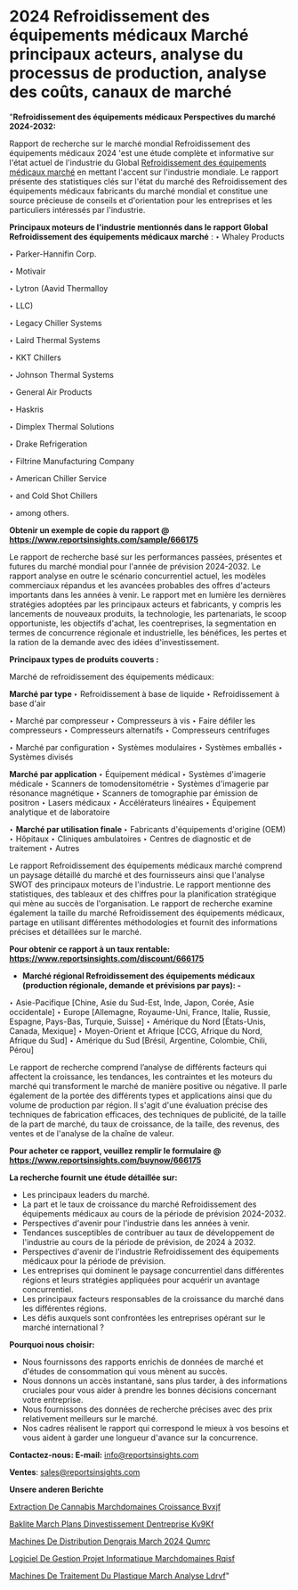 # 2024 Refroidissement des équipements médicaux Marché principaux acteurs, analyse du processus de production, analyse des coûts, canaux de marché

"<strong>Refroidissement des équipements médicaux Perspectives du marché 2024-2032:</strong>

Rapport de recherche sur le marché mondial Refroidissement des équipements médicaux 2024 'est une étude complète et informative sur l'état actuel de l'industrie du Global <a href=https://www.reportsinsights.com/sample/666175>Refroidissement des équipements médicaux marché</a> en mettant l'accent sur l'industrie mondiale. Le rapport présente des statistiques clés sur l'état du marché des Refroidissement des équipements médicaux fabricants du marché mondial et constitue une source précieuse de conseils et d'orientation pour les entreprises et les particuliers intéressés par l'industrie.

<strong>Principaux moteurs de l'industrie mentionnés dans le rapport Global Refroidissement des équipements médicaux marché</strong> :
‣ Whaley Products

‣ Parker-Hannifin Corp.

‣ Motivair

‣ Lytron (Aavid Thermalloy

‣ LLC)

‣ Legacy Chiller Systems

‣ Laird Thermal Systems

‣ KKT Chillers

‣ Johnson Thermal Systems

‣ General Air Products

‣ Haskris

‣ Dimplex Thermal Solutions

‣ Drake Refrigeration

‣ Filtrine Manufacturing Company

‣ American Chiller Service

‣ and Cold Shot Chillers

‣ among others.

<strong>Obtenir un exemple de copie du rapport @ <a href=https://www.reportsinsights.com/sample/666175>https://www.reportsinsights.com/sample/666175</a></strong>

Le rapport de recherche basé sur les performances passées, présentes et futures du marché mondial pour l'année de prévision 2024-2032. Le rapport analyse en outre le scénario concurrentiel actuel, les modèles commerciaux répandus et les avancées probables des offres d'acteurs importants dans les années à venir. Le rapport met en lumière les dernières stratégies adoptées par les principaux acteurs et fabricants, y compris les lancements de nouveaux produits, la technologie, les partenariats, le scoop opportuniste, les objectifs d'achat, les coentreprises, la segmentation en termes de concurrence régionale et industrielle, les bénéfices, les pertes et la ration de la demande avec des idées d'investissement.

<strong>Principaux types de produits couverts :</strong>

Marché de refroidissement des équipements médicaux:

<strong>Marché par type </strong>
‣ Refroidissement à base de liquide
‣ Refroidissement à base d'air

‣  Marché par compresseur
‣ Compresseurs à vis
‣ Faire défiler les compresseurs
‣ Compresseurs alternatifs
‣ Compresseurs centrifuges

‣  Marché par configuration
‣ Systèmes modulaires
‣ Systèmes emballés
‣ Systèmes divisés

<strong>Marché par application </strong>
‣ Équipement médical
‣ Systèmes d'imagerie médicale
‣ Scanners de tomodensitométrie
‣ Systèmes d'imagerie par résonance magnétique
‣ Scanners de tomographie par émission de positron
‣ Lasers médicaux
‣ Accélérateurs linéaires
‣ Équipement analytique et de laboratoire

‣  <strong> <strong> Marché par utilisation finale </strong> </strong>
‣ Fabricants d'équipements d'origine (OEM)
‣ Hôpitaux
‣ Cliniques ambulatoires
‣ Centres de diagnostic et de traitement
‣ Autres

Le rapport Refroidissement des équipements médicaux marché comprend un paysage détaillé du marché et des fournisseurs ainsi que l'analyse SWOT des principaux moteurs de l'industrie. Le rapport mentionne des statistiques, des tableaux et des chiffres pour la planification stratégique qui mène au succès de l'organisation. Le rapport de recherche examine également la taille du marché Refroidissement des équipements médicaux, partage en utilisant différentes méthodologies et fournit des informations précises et détaillées sur le marché.

<strong>Pour obtenir ce rapport à un taux rentable: <a href=https://www.reportsinsights.com/discount/666175>https://www.reportsinsights.com/discount/666175</a></strong>
<ul>
  <li><strong>Marché régional Refroidissement des équipements médicaux (production régionale, demande et prévisions par pays): -</strong></li>
</ul>
‣ Asie-Pacifique [Chine, Asie du Sud-Est, Inde, Japon, Corée, Asie occidentale]
‣ Europe [Allemagne, Royaume-Uni, France, Italie, Russie, Espagne, Pays-Bas, Turquie, Suisse]
‣ Amérique du Nord [États-Unis, Canada, Mexique]
‣ Moyen-Orient et Afrique [CCG, Afrique du Nord, Afrique du Sud]
‣ Amérique du Sud [Brésil, Argentine, Colombie, Chili, Pérou]

Le rapport de recherche comprend l’analyse de différents facteurs qui affectent la croissance, les tendances, les contraintes et les moteurs du marché qui transforment le marché de manière positive ou négative. Il parle également de la portée des différents types et applications ainsi que du volume de production par région. Il s'agit d'une évaluation précise des techniques de fabrication efficaces, des techniques de publicité, de la taille de la part de marché, du taux de croissance, de la taille, des revenus, des ventes et de l'analyse de la chaîne de valeur.

<strong>Pour acheter ce rapport, veuillez remplir le formulaire @   <a href=https://www.reportsinsights.com/buynow/666175>https://www.reportsinsights.com/buynow/666175</a></strong>

<strong>La recherche fournit une étude détaillée sur:</strong>
<ul>
  <li>Les principaux leaders du marché.</li>
  <li>La part et le taux de croissance du marché Refroidissement des équipements médicaux au cours de la période de prévision 2024-2032.</li>
  <li>Perspectives d'avenir pour l'industrie dans les années à venir.</li>
  <li>Tendances susceptibles de contribuer au taux de développement de l'industrie au cours de la période de prévision, de 2024 à 2032.</li>
  <li>Perspectives d'avenir de l'industrie Refroidissement des équipements médicaux pour la période de prévision.</li>
  <li>Les entreprises qui dominent le paysage concurrentiel dans différentes régions et leurs stratégies appliquées pour acquérir un avantage concurrentiel.</li>
  <li>Les principaux facteurs responsables de la croissance du marché dans les différentes régions.</li>
  <li>Les défis auxquels sont confrontées les entreprises opérant sur le marché international ?</li>
</ul>
<strong>Pourquoi nous choisir:</strong>
<ul>
  <li>Nous fournissons des rapports enrichis de données de marché et d'études de consommation qui vous mènent au succès.</li>
  <li>Nous donnons un accès instantané, sans plus tarder, à des informations cruciales pour vous aider à prendre les bonnes décisions concernant votre entreprise.</li>
  <li>Nous fournissons des données de recherche précises avec des prix relativement meilleurs sur le marché.</li>
  <li>Nos cadres réalisent le rapport qui correspond le mieux à vos besoins et vous aident à garder une longueur d'avance sur la concurrence.</li>
</ul>
<strong>Contactez-nous:
</strong><strong>E-mail:</strong> <a href=mailto:info@reportsinsights.com>info@reportsinsights.com</a>

<strong>Ventes</strong>: <a href=mailto:sales@reportsinsights.com>sales@reportsinsights.com</a>

<strong>Unsere anderen Berichte</strong>

<a href=https://www.linkedin.com/pulse/extraction-de-cannabis-march%C3%A9domaines-croissance-bvxjf/>Extraction De Cannabis Marchdomaines Croissance Bvxjf</a>

<a href=https://www.linkedin.com/pulse/bak%C3%A9lite-march%C3%A9-plans-dinvestissement-dentreprise-kv9kf/>Baklite March Plans Dinvestissement Dentreprise Kv9Kf</a>

<a href=https://www.linkedin.com/pulse/machines-de-distribution-dengrais-march%C3%A9-2024-qumrc/>Machines De Distribution Dengrais March 2024 Qumrc</a>

<a href=https://www.linkedin.com/pulse/logiciel-de-gestion-projet-informatique-march%C3%A9domaines-rqisf/>Logiciel De Gestion Projet Informatique Marchdomaines Rqisf</a>

<a href=https://www.linkedin.com/pulse/machines-de-traitement-du-plastique-march%C3%A9-analyse-ldrvf/>Machines De Traitement Du Plastique March Analyse Ldrvf</a>"
